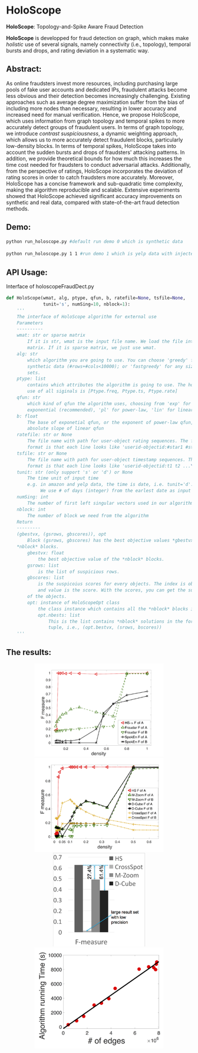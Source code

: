 HoloScope
======
**HoloScope**: Topology-and-Spike Aware Fraud Detection

**HoloScope** is developped for fraud detection on graph, which makes make *holistic*
	use of several signals, namely connectivity (i.e., topology), temporal bursts and drops,
	and rating deviation in a systematic way.

Abstract:
------

As online fraudsters invest more resources, including purchasing large pools of fake user accounts and dedicated IPs, fraudulent attacks become less obvious and their detection becomes increasingly challenging. Existing approaches such as average degree maximization suffer from the bias of including more nodes than necessary, resulting in lower accuracy and increased need for manual verification. Hence, we propose HoloScope, which uses information from graph topology and temporal spikes to more accurately detect groups of fraudulent users. In terms of graph topology, we introduce *contrast suspiciousness*, a dynamic weighting approach, which allows us to more accurately detect fraudulent blocks, particularly low-density blocks. In terms of temporal spikes, HoloScope takes into account the sudden bursts and drops of fraudsters' attacking patterns. In addition, we provide theoretical bounds for how much this increases the time cost needed for fraudsters to conduct adversarial attacks. Additionally, from the perspective of ratings, HoloScope incorporates the deviation of rating scores in order to catch fraudsters more accurately. Moreover, HoloScope has a concise framework and sub-quadratic time complexity, making the algorithm reproducible and scalable. Extensive experiments showed that HoloScope achieved significant accuracy improvements on synthetic and real data, compared with state-of-the-art fraud detection methods. 

Demo:
------
```bash
python run_holoscope.py #default run demo 0 which is synthetic data

python run_holoscope.py 1 1 #run demo 1 which is yelp data with injected labels, and return block 1
```

API Usage:
------
Interface of holoscopeFraudDect.py
```python
def HoloScope(wmat, alg, ptype, qfun, b, ratefile=None, tsfile=None,
              tunit='s', numSing=10, nblock=1):
    '''
    The interface of HoloScope algorithm for external use
    Parameters
    ----------
    wmat: str or sparse matrix
        If it is str, wmat is the input file name. We load the file into sparse
        matrix. If it is sparse matrix, we just use wmat.
    alg: str
        which algorithm you are going to use. You can choose 'greedy' for
        synthetic data (#rows+#cols<10000); or 'fastgreedy' for any size of data
        sets.
    ptype: list
        contains which attributes the algorithm is going to use. The hololisc
        use of all siginals is [Ptype.freq, Ptype.ts, Ptype.rate]
    qfun: str
        which kind of qfun the algorithm uses, choosing from 'exp' for
        exponential (recommended), 'pl' for power-law, 'lin' for linear
    b: float
        The base of exponetial qfun, or the exponent of power-law qfun, or
        absolute slope of linear qfun
    ratefile: str or None
        The file name with path for user-object rating sequences. The file
        format is that each line looks like 'userid-objectid:#star1 #star2 ...\n'
    tsfile: str or None
        The file name with path for user-object timestamp sequences. The file
        format is that each line looks like 'userid-objectid:t1 t2 ...\n'
    tunit: str (only support 's' or 'd') or None
        The time unit of input time
        e.g. in amazon and yelp data, the time is date, i.e. tunit='d'.
             We use # of days (integer) from the earlest date as input
    numSing: int
        The number of first left singular vectors used in our algorithm
    nblock: int
        The number of block we need from the algorithm
    Return
    ---------
    (gbestvx, (gsrows, gbscores)), opt
        Block (gsrows, gbscores) has the best objective values *gbestvx* among 
	*nblock* blocks.
        gbestvx: float
            the best objective value of the *nblock* blocks.
        gsrows: list
            is the list of suspicious rows.
        gbscores: list
            is the suspicoius scores for every objects. The index is object id,
            and value is the score. With the scores, you can get the suspicious rank
	    of the objects.
        opt: instance of HoloScopeOpt class
            the class instance which contains all the *nblock* blocks in opt.nbests.
            opt.nbests: list
                This is the list contains *nblock* solutions in the form of
                tuple, i.e., (opt.bestvx, (srows, bscores))
    '''
```

The results:
------
<p align="center">
  <img src="images/performCmpDensity.png" width="350"/>
  <img src="images/performancecmpall.png" width="350"/>
  <img src="images/wbexp.png" width="250"/>
  <img src="images/effeciencyexpelec.png" width="350"/>
</p>
